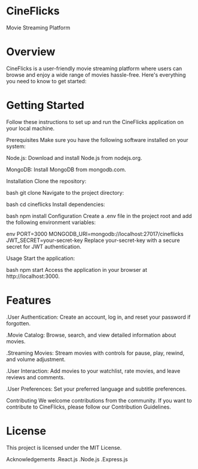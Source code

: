 # CineFlicks
Movie Streaming Platform


# Overview

CineFlicks is a user-friendly movie streaming platform where users can browse and enjoy a wide range of movies hassle-free. Here's everything you need to know to get started:


# Getting Started
Follow these instructions to set up and run the CineFlicks application on your local machine.


Prerequisites
Make sure you have the following software installed on your system:

Node.js: Download and install Node.js from nodejs.org.

MongoDB: Install MongoDB from mongodb.com.

Installation
Clone the repository:

bash
git clone <repository-url>
Navigate to the project directory:

bash
cd cineflicks
Install dependencies:

bash
npm install
Configuration
Create a .env file in the project root and add the following environment variables:


env
PORT=3000
MONGODB_URI=mongodb://localhost:27017/cineflicks
JWT_SECRET=your-secret-key
Replace your-secret-key with a secure secret for JWT authentication.

Usage
Start the application:

bash
npm start
Access the application in your browser at http://localhost:3000.

# Features


.User Authentication: Create an account, log in, and reset your password if forgotten.

.Movie Catalog: Browse, search, and view detailed information about movies.

.Streaming Movies: Stream movies with controls for pause, play, rewind, and volume adjustment.

.User Interaction: Add movies to your watchlist, rate movies, and leave reviews and comments.

.User Preferences: Set your preferred language and subtitle preferences.

Contributing
We welcome contributions from the community. If you want to contribute to CineFlicks, please follow our Contribution Guidelines.

# License
This project is licensed under the MIT License.

Acknowledgements
.React.js
.Node.js
.Express.js
